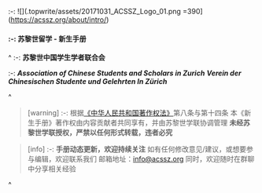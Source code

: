 :-: ![](.topwrite/assets/20171031_ACSSZ_Logo_01.png =390](https://acssz.org/about/intro/)

#### :-: **苏黎世留学 - 新生手册**

^
:-: **苏黎世中国学生学者联合会**

:-: ***Association of Chinese Students and Scholars in Zurich***
***Verein der Chinesischen Studente und Gelehrten In Zürich***

^

> [warning] :-: 根据[《中华人民共和国著作权法》](https://www.gov.cn/guoqing/2021-10/29/content_5647633.htm)第八条与第十四条
> 本《新生手册》著作权由内容贡献者共同享有，并由苏黎世学联协调管理
> **未经苏黎世学联授权，严禁以任何形式转载，违者必究**

> [info] :-: **手册动态更新，欢迎持续关注**
> 如有任何修改意见/建议，或想要参与编辑，欢迎联系我们
> 邮箱地址：<info@acssz.org>
> 同时，欢迎随时在群聊中分享相关经验

^
